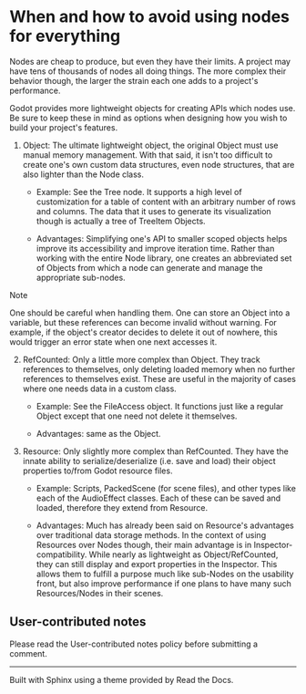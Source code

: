 # When and how to avoid using nodes for everything

Nodes are cheap to produce, but even they have their limits. A project may
have tens of thousands of nodes all doing things. The more complex their
behavior though, the larger the strain each one adds to a project's
performance.

Godot provides more lightweight objects for creating APIs which nodes use. Be
sure to keep these in mind as options when designing how you wish to build
your project's features.

  1. Object: The ultimate lightweight object, the original Object must use manual memory management. With that said, it isn't too difficult to create one's own custom data structures, even node structures, that are also lighter than the Node class.

     * Example: See the Tree node. It supports a high level of customization for a table of content with an arbitrary number of rows and columns. The data that it uses to generate its visualization though is actually a tree of TreeItem Objects.

     * Advantages: Simplifying one's API to smaller scoped objects helps improve its accessibility and improve iteration time. Rather than working with the entire Node library, one creates an abbreviated set of Objects from which a node can generate and manage the appropriate sub-nodes.

Note

One should be careful when handling them. One can store an Object into a
variable, but these references can become invalid without warning. For
example, if the object's creator decides to delete it out of nowhere, this
would trigger an error state when one next accesses it.

  2. RefCounted: Only a little more complex than Object. They track references to themselves, only deleting loaded memory when no further references to themselves exist. These are useful in the majority of cases where one needs data in a custom class.

     * Example: See the FileAccess object. It functions just like a regular Object except that one need not delete it themselves.

     * Advantages: same as the Object.

  3. Resource: Only slightly more complex than RefCounted. They have the innate ability to serialize/deserialize (i.e. save and load) their object properties to/from Godot resource files.

     * Example: Scripts, PackedScene (for scene files), and other types like each of the AudioEffect classes. Each of these can be saved and loaded, therefore they extend from Resource.

     * Advantages: Much has already been said on Resource's advantages over traditional data storage methods. In the context of using Resources over Nodes though, their main advantage is in Inspector-compatibility. While nearly as lightweight as Object/RefCounted, they can still display and export properties in the Inspector. This allows them to fulfill a purpose much like sub-Nodes on the usability front, but also improve performance if one plans to have many such Resources/Nodes in their scenes.

## User-contributed notes

Please read the User-contributed notes policy before submitting a comment.

* * *

Built with Sphinx using a theme provided by Read the Docs.

